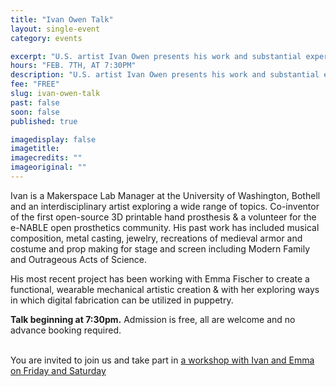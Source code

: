 ```yaml
---
title: "Ivan Owen Talk"
layout: single-event
category: events

excerpt: "U.S. artist Ivan Owen presents his work and substantial experience from puppetry, Open-Source prosthetics, digital fabrication and much more"
hours: "FEB. 7TH, AT 7:30PM"
description: "U.S. artist Ivan Owen presents his work and substantial experience from puppetry, Open-Source prosthetics, digital fabrication and much more"
fee: "FREE"
slug: ivan-owen-talk
past: false
soon: false
published: true

imagedisplay: false
imagetitle:
imagecredits: ""
imageoriginal: ""
---
```


Ivan is a Makerspace Lab Manager at the University of Washington, Bothell and an interdisciplinary artist exploring a wide range of topics. Co-inventor of the first open-source 3D printable hand prosthesis & a volunteer for the e-NABLE open prosthetics community. His past work has included musical composition, metal casting, jewelry, recreations of medieval armor and costume and prop making for stage and screen including Modern Family and Outrageous Acts of Science.

His most recent project has been working with Emma Fischer to create a functional, wearable mechanical artistic creation & with her exploring ways in which digital fabrication can be utilized in puppetry.

**Talk beginning at 7:30pm.**
Admission is free, all are welcome and no advance booking required.
<br><br>

You are invited to join us and take part in [a workshop with Ivan and Emma on Friday and Saturday](http://fablab.saul.ie/events/ivan-owen-workshop/)

